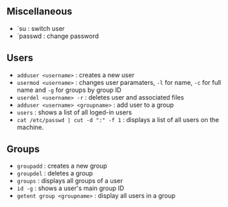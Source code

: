 ## Miscellaneous
* `su <username> : switch user
* `passwd <username> : change password

## Users
* `adduser <username>` : creates a new user
* `usermod <username>` : changes user paramaters, `-l` for name, `-c` for full name and `-g` for groups by group ID
* `userdel <username> -r` : deletes user and associated files
* `adduser <username> <groupname>` : add user to a group
* `users` : shows a list of all loged-in users
* `cat /etc/passwd | cut -d ":" -f 1` : displays a list of all users on the machine.

## Groups
* `groupadd` : creates a new group
* `groupdel` : deletes a group
* `groups` : displays all groups of a user
* `id -g` : shows a user's main group ID
* `getent group <groupname>` : display all users in a group

